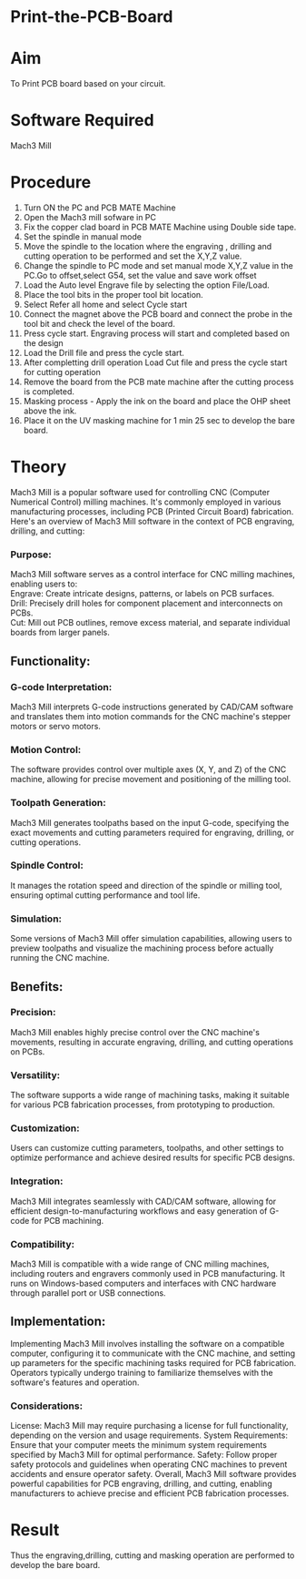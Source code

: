 # Print-the-PCB-Board
# Aim
To Print PCB board based on your circuit.

# Software Required
Mach3 Mill

# Procedure
1. Turn ON the PC and PCB MATE Machine
2. Open the Mach3 mill sofware in PC
3. Fix the copper clad board in PCB MATE Machine using Double side tape.
4. Set the spindle in manual mode
5. Move the spindle to the location where the engraving , drilling and cutting operation to be performed and set the X,Y,Z value.
6. Change the spindle to PC mode and set manual mode X,Y,Z value in the PC.Go to offset,select G54, set the value and save work offset
7. Load the Auto level Engrave file by selecting the option File/Load.
8. Place the tool bits in the proper tool bit location.
9. Select Refer all home and select Cycle start
10. Connect the magnet above the PCB board and connect the probe in the tool bit and check the level of the board.
11. Press cycle start. Engraving process will start and completed based on the design
12. Load the Drill file and press the cycle start.
13. After completting drill operation Load Cut file and press the cycle start for cutting operation
14. Remove the board from the PCB mate machine after the cutting process is completed.
15. Masking process - Apply the ink on the board and place the OHP sheet above the ink.
16. Place it on the UV masking machine for 1 min 25 sec to develop the bare board. 

# Theory

Mach3 Mill is a popular software used for controlling CNC (Computer Numerical Control) milling machines. It's commonly employed in various manufacturing processes, including PCB (Printed Circuit Board) fabrication. Here's an overview of Mach3 Mill software in the context of PCB engraving, drilling, and cutting:

### Purpose:
Mach3 Mill software serves as a control interface for CNC milling machines, enabling users to:</br>
Engrave: Create intricate designs, patterns, or labels on PCB surfaces.</br>
Drill: Precisely drill holes for component placement and interconnects on PCBs.</br>
Cut: Mill out PCB outlines, remove excess material, and separate individual boards from larger panels.</br>

## Functionality:
### G-code Interpretation: 
Mach3 Mill interprets G-code instructions generated by CAD/CAM software and translates them into motion commands for the CNC machine's stepper motors or servo motors.
### Motion Control: 
The software provides control over multiple axes (X, Y, and Z) of the CNC machine, allowing for precise movement and positioning of the milling tool.
### Toolpath Generation:
Mach3 Mill generates toolpaths based on the input G-code, specifying the exact movements and cutting parameters required for engraving, drilling, or cutting operations.
### Spindle Control: 
It manages the rotation speed and direction of the spindle or milling tool, ensuring optimal cutting performance and tool life.
### Simulation: 
Some versions of Mach3 Mill offer simulation capabilities, allowing users to preview toolpaths and visualize the machining process before actually running the CNC machine.
## Benefits:
### Precision: 
Mach3 Mill enables highly precise control over the CNC machine's movements, resulting in accurate engraving, drilling, and cutting operations on PCBs.
### Versatility: 
The software supports a wide range of machining tasks, making it suitable for various PCB fabrication processes, from prototyping to production.
### Customization:
Users can customize cutting parameters, toolpaths, and other settings to optimize performance and achieve desired results for specific PCB designs.
### Integration:
Mach3 Mill integrates seamlessly with CAD/CAM software, allowing for efficient design-to-manufacturing workflows and easy generation of G-code for PCB machining.
### Compatibility:
Mach3 Mill is compatible with a wide range of CNC milling machines, including routers and engravers commonly used in PCB manufacturing. It runs on Windows-based computers and interfaces with CNC hardware through parallel port or USB connections.
## Implementation:
Implementing Mach3 Mill involves installing the software on a compatible computer, configuring it to communicate with the CNC machine, and setting up parameters for the specific machining tasks required for PCB fabrication. Operators typically undergo training to familiarize themselves with the software's features and operation.

### Considerations:
License: Mach3 Mill may require purchasing a license for full functionality, depending on the version and usage requirements.
System Requirements: Ensure that your computer meets the minimum system requirements specified by Mach3 Mill for optimal performance.
Safety: Follow proper safety protocols and guidelines when operating CNC machines to prevent accidents and ensure operator safety.
Overall, Mach3 Mill software provides powerful capabilities for PCB engraving, drilling, and cutting, enabling manufacturers to achieve precise and efficient PCB fabrication processes.


# Result
Thus the engraving,drilling, cutting and masking operation are performed to develop the bare board.
